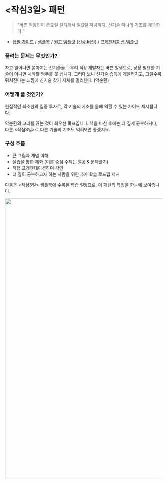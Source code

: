 # <작심3일> 패턴

> “바쁜 직장인이 금요일 칼퇴해서 일요일 저녁까지, 신기술 하나의 기초를 체득한다.”

- [집필 가이드](https://docs.google.com/presentation/d/1YmMycNs9kjtZL0eJ12M-EbjjoAd2x-hEoeiAPAHp3nc) / [샘플북](https://issuu.com/hanbit.co.kr/docs/___3______) / [원고 템플릿](https://docs.google.com/document/d/1vbHEp6qoHGaNldRZ_fPl8G6rxDNHGzKwlMXchv6YdZw) ([간략 버전](https://docs.google.com/document/d/1YAeaIFkZ0Ql2ccSVAA-PoIjRMs-sttdOA4G6a0KbGvw)) / [프레젠테이션 템플릿](https://docs.google.com/presentation/d/17PpeoRzSp2tNB7ntVM_LTBKQo2nqji1QCQA1DNWuKds)

### 풀려는 문제는 무엇인가?
자고 일어나면 쏟아지는 신기술들… 우리 직장 개발자는 바쁜 일생으로, 당장 필요한 기술이 아니면 시작할 엄두를 못 냅니다. 그러다 보니 신기술 습득에 게을러지고, 그럴수록 뒤처진다는 느낌에 신기술 찾기 자체를 멀리한다. (악순환)

### 어떻게 풀 것인가?

현실적인 최소한의 집중 투자로, 각 기술의 기초를 몸에 익힐 수 있는 가이드 제시합니다.

악순환의 고리를 끊는 것이 최우선 목표입니다. 책을 마친 후에는 더 깊게 공부하거나, 다른 <작심3일>로 다른 기술의 기초도 익혀보면 좋겠지요.

### 구성 흐름

- 큰 그림과 개념 이해
- 실습을 통한 체화 (이론 중심 주제는 열공 & 문제풀기)
- 직접 프레젠테이션하며 각인
- 더 깊이 공부하고자 하는 사람을 위한 추가 학습 로드맵 제시

다음은 <작심3일> 샘플북에 수록된 학습 일정표로, 이 패턴의 특징을 한눈에 보여줍니다.

<img src="https://github.com/WegraLee/Writing-IT-Books/blob/master/3%20Days%20Later/%EC%9D%BC%EC%A0%95%ED%91%9C.png?raw=true" width="900">
